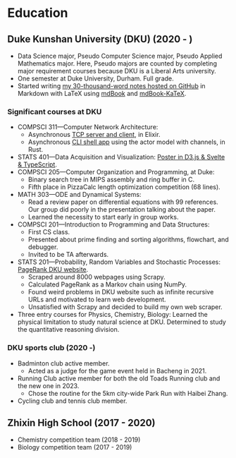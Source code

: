 # Education

## Duke Kunshan University (DKU) (2020 - )

- Data Science major, Pseudo Computer Science major,
    Pseudo Applied Mathematics major.
    Here, Pseudo majors are counted by completing major requirement courses
    because DKU is a Liberal Arts university.
- One semester at Duke University, Durham. Full grade.
- Started writing [my 30-thousand-word notes hosted on GitHub][notes] in 
    Markdown with LaTeX using [mdBook][mdbook] and [mdBook-KaTeX][mdbook-katex].

### Significant courses at DKU

- COMPSCI 311—Computer Network Architecture:
    - Asynchronous [TCP server and client][CS311], in Elixir.
    - Asynchronous [CLI shell app][UDPRIP] using the actor model with channels,
        in Rust.
- STATS 401—Data Acquisition and Visualization:
    [Poster in D3.js & Svelte & TypeScript][STATS401_final_proj].
- COMPSCI 205—Computer Organization and Programming, at Duke:
    - Binary search tree in MIPS assembly and ring buffer in C.
    - Fifth place in PizzaCalc length optimization competition (68 lines).
- MATH 303—ODE and Dynamical Systems:
    - Read a review paper on differential equations with 99 references.
        Our group did poorly in the presentation talking about the paper.
    - Learned the necessity to start early in group works.
- COMPSCI 201—Introduction to Programming and Data Structures:
    - First CS class.
    - Presented about prime finding and sorting algorithms, flowchart,
        and debugger.
    - Invited to be TA afterwards.
- STATS 201—Probability, Random Variables and Stochastic Processes:
    [PageRank DKU website][STATS210_final_proj].
    - Scraped around 8000 webpages using Scrapy.
    - Calculated PageRank as a Markov chain using NumPy.
    - Found weird problems in DKU website such as infinite recursive URLs and
        motivated to learn web development.
    - Unsatisfied with Scrapy and decided to build my own web scraper.
- Three entry courses for Physics, Chemistry, Biology:
    Learned the physical limitation to study natural science at DKU.
    Determined to study the quantitative reasoning division.

### DKU sports club (2020 -)

- Badminton club active member.
    - Acted as a judge for the game event held in Bacheng in 2021.
- Running Club active member for both the old Toads Running club and the new
    one in 2023.
    - Chose the routine for the 5km city-wide Park Run with Haibei Zhang.
- Cycling club and tennis club member.

## Zhixin High School (2017 - 2020)

- Chemistry competition team (2018 - 2019)
- Biology competition team (2017 - 2019)

[CS311]: https://github.com/SichangHe/CS311
[mdBook]: https://github.com/rust-lang/mdBook
[mdbook-katex]: https://github.com/lzanini/mdbook-katex
[notes]: https://sichanghe.github.io/notes/
[STATS210_final_proj]: https://github.com/SichangHe/STATS210_final_project
[STATS401_final_proj]: https://github.com/SichangHe/STATS401_final_project
[UDPRIP]: https://github.com/SichangHe/CS311/tree/main/udprip
